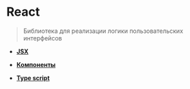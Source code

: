 # React
> Библиотека для реализации логики пользовательских интерфейсов

* **<a href="./pages/jsx/readme.md">JSX</a>**
* **<a href="./pages/components/readme.md">Компоненты</a>**


* **<a href="./pages/typed-react/readme.md">Type script</a>**